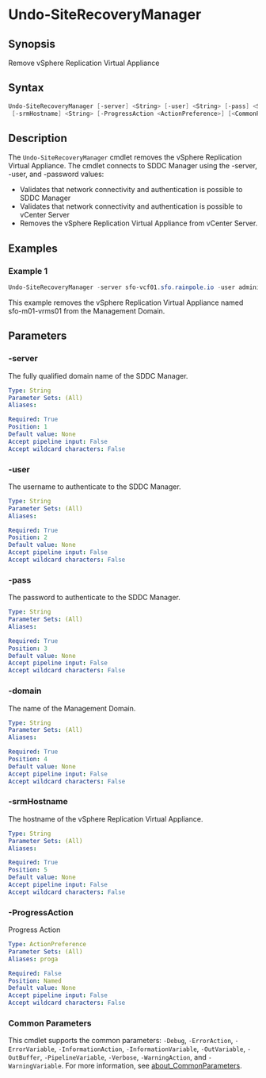 # Undo-SiteRecoveryManager

## Synopsis

Remove vSphere Replication Virtual Appliance

## Syntax

```powershell
Undo-SiteRecoveryManager [-server] <String> [-user] <String> [-pass] <String> [-domain] <String>
 [-srmHostname] <String> [-ProgressAction <ActionPreference>] [<CommonParameters>]
```

## Description

The `Undo-SiteRecoveryManager` cmdlet removes the vSphere Replication Virtual Appliance.
The cmdlet connects to SDDC Manager using the -server, -user, and -password values:

- Validates that network connectivity and authentication is possible to SDDC Manager
- Validates that network connectivity and authentication is possible to vCenter Server
- Removes the vSphere Replication Virtual Appliance from vCenter Server.

## Examples

### Example 1

```powershell
Undo-SiteRecoveryManager -server sfo-vcf01.sfo.rainpole.io -user administrator@vsphere.local -pass VMw@re1! -domain sfo-m01 -srmHostname sfo-m01-srm01
```

This example removes the vSphere Replication Virtual Appliance named sfo-m01-vrms01 from the Management Domain.

## Parameters

### -server

The fully qualified domain name of the SDDC Manager.

```yaml
Type: String
Parameter Sets: (All)
Aliases:

Required: True
Position: 1
Default value: None
Accept pipeline input: False
Accept wildcard characters: False
```

### -user

The username to authenticate to the SDDC Manager.

```yaml
Type: String
Parameter Sets: (All)
Aliases:

Required: True
Position: 2
Default value: None
Accept pipeline input: False
Accept wildcard characters: False
```

### -pass

The password to authenticate to the SDDC Manager.

```yaml
Type: String
Parameter Sets: (All)
Aliases:

Required: True
Position: 3
Default value: None
Accept pipeline input: False
Accept wildcard characters: False
```

### -domain

The name of the Management Domain.

```yaml
Type: String
Parameter Sets: (All)
Aliases:

Required: True
Position: 4
Default value: None
Accept pipeline input: False
Accept wildcard characters: False
```

### -srmHostname

The hostname of the vSphere Replication Virtual Appliance.

```yaml
Type: String
Parameter Sets: (All)
Aliases:

Required: True
Position: 5
Default value: None
Accept pipeline input: False
Accept wildcard characters: False
```

### -ProgressAction

Progress Action

```yaml
Type: ActionPreference
Parameter Sets: (All)
Aliases: proga

Required: False
Position: Named
Default value: None
Accept pipeline input: False
Accept wildcard characters: False
```

### Common Parameters

This cmdlet supports the common parameters: `-Debug`, `-ErrorAction`, `-ErrorVariable`, `-InformationAction`, `-InformationVariable`, `-OutVariable`, `-OutBuffer`, `-PipelineVariable`, `-Verbose`, `-WarningAction`, and `-WarningVariable`. For more information, see [about_CommonParameters](http://go.microsoft.com/fwlink/?LinkID=113216).
